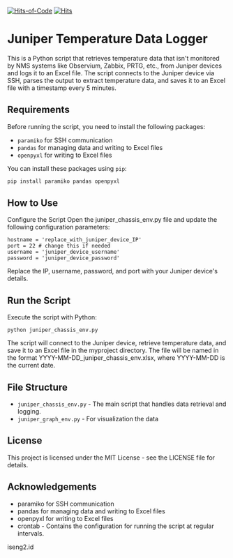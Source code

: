 [![Hits-of-Code](https://hitsofcode.com/github/l0mbart/juniper-temperature-environment-sensor?branch=main)](https://hitsofcode.com/github/l0mbart/juniper-temperature-environment-sensor/view?branch=main)
[![Hits](https://hits.seeyoufarm.com/api/count/incr/badge.svg?url=https%3A%2F%2Fgithub.com%2FL0mbart%2Fjuniper-temperature-environment-sensor&count_bg=%2379C83D&title_bg=%23555555&icon=&icon_color=%23E7E7E7&title=hits&edge_flat=false)](https://hits.seeyoufarm.com) 

# Juniper Temperature Data Logger

This is a Python script that retrieves temperature data that isn't monitored by NMS systems like Observium, Zabbix, PRTG, etc., from Juniper devices and logs it to an Excel file. The script connects to the Juniper device via SSH, parses the output to extract temperature data, and saves it to an Excel file with a timestamp every 5 minutes.

## Requirements

Before running the script, you need to install the following packages:

- `paramiko` for SSH communication
- `pandas` for managing data and writing to Excel files
- `openpyxl` for writing to Excel files

You can install these packages using `pip`:

```bash
pip install paramiko pandas openpyxl
```
## How to Use
Configure the Script
Open the juniper_chassis_env.py file and update the following configuration parameters:

```
hostname = 'replace_with_juniper_device_IP'
port = 22 # change this if needed
username = 'juniper_device_username'
password = 'juniper_device_password'
```
Replace the IP, username, password, and port with your Juniper device's details.

## Run the Script
Execute the script with Python:
```
python juniper_chassis_env.py
```

The script will connect to the Juniper device, retrieve temperature data, and save it to an Excel file in the myproject directory. The file will be named in the format YYYY-MM-DD_juniper_chassis_env.xlsx, where YYYY-MM-DD is the current date.

## File Structure
- `juniper_chassis_env.py` - The main script that handles data retrieval and logging.
- `juniper_graph_env.py` - For visualization the data

## License
This project is licensed under the MIT License - see the LICENSE file for details.

## Acknowledgements
- paramiko for SSH communication
- pandas for managing data and writing to Excel files
- openpyxl for writing to Excel files
- crontab - Contains the configuration for running the script at regular intervals.

iseng2.id
